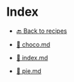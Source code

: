 # Index

- [🔙 Back to recipes](../index.md)

- [📄 choco.md](choco.md)
- [📄 index.md](index.md)
- [📄 pie.md](pie.md)

